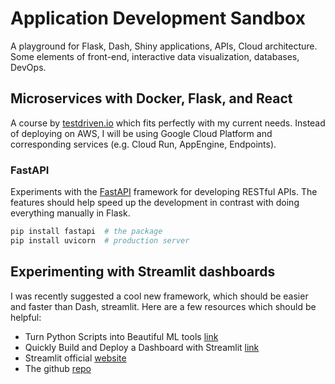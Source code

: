 # Application Development Sandbox

A playground for Flask, Dash, Shiny applications, APIs, Cloud architecture. Some elements of front-end, interactive data visualization, databases, DevOps.


## Microservices with Docker, Flask, and React

A course by [testdriven.io](https://testdriven.io) which fits perfectly with my current needs. Instead of deploying on AWS, I will be using Google Cloud Platform and corresponding services (e.g. Cloud Run, AppEngine, Endpoints).

### FastAPI
Experiments with the [FastAPI](https://fastapi.tiangolo.com/) framework for developing RESTful APIs. The features should help speed up the development in contrast with doing everything manually in Flask.

```bash
pip install fastapi  # the package
pip install uvicorn  # production server
```

## Experimenting with Streamlit dashboards

I was recently suggested a cool new framework, which should be easier and faster than Dash, streamlit. Here are a few resources which should be helpful:

* Turn Python Scripts into Beautiful ML tools [link](https://towardsdatascience.com/coding-ml-tools-like-you-code-ml-models-ddba3357eace)
* Quickly Build and Deploy a Dashboard with Streamlit [link](https://towardsdatascience.com/quickly-build-and-deploy-an-application-with-streamlit-988ca08c7e83)
* Streamlit official [website](https://streamlit.io/)
* The github [repo](https://github.com/streamlit/streamlit/)